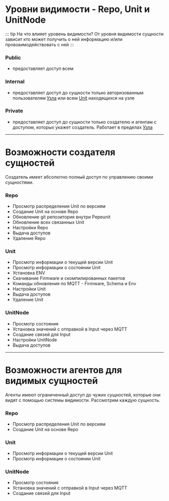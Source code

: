 # Уровни видимости - Repo, Unit и UnitNode

::: tip На что влияет уровень видимости?
От уровня видимости сущности зависит кто может получить о ней информацию и/или провзаимодействовать с ней
:::

### Public

- предоставляет доступ всем

### Internal

- предоставляет доступ до сущности только авторизованным пользователям [Узла](/definitions#instance) или всем [Unit](/definitions#unit) находящихся на узле

### Private

- предоставляет доступ до сущности только создателю и агентам с доступом, которых укажет создатель. Работает в пределах [Узла](/definitions#instance)

---

# Возможности создателя сущностей

Создатель имеет абсолютно полный доступ по управлению своими cущностями.

### Repo

- Просмотр распределения Unit по версиям
- Создание Unit на основе Repo
- Обновление git репозитория внутри Pepeunit
- Обновление всех связанных Unit
- Настройки Repo
- Выдача доступов
- Удаление Repo

### Unit

- Просмотр информации о текущей версии Unit
- Просмотр информации о состоянии Unit
- Установка ENV
- Скачивание Firmware и скомпилированных пакетов
- Команды обновления по MQTT - Firmware, Schema и Env
- Настройки Unit
- Выдача доступов
- Удаление Unit

### UnitNode

- Просмотр состояния
- Установка значений с отправкой в Input через MQTT
- Создание связей для Input
- Настройки UnitNode
- Выдача доступов

---

# Возможности агентов для видимых сущностей

Агенты имеют ограниченный доступ до чужих сущностей, которые они видят с помощью системы видимости. Рассмотрим каждую сущность.

### Repo

- Просмотр распределения Unit по версиям
- Создание Unit на основе Repo

### Unit

- Просмотр информации о текущей версии Unit
- Просмотр информации о состоянии Unit

### UnitNode

- Просмотр состояния
- Установка значений с отправкой в Input через MQTT
- Создание связей для Input